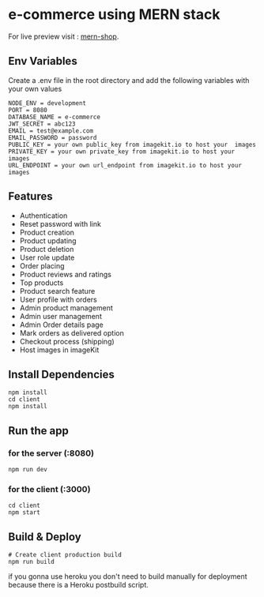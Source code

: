 # e-commerce using MERN stack

For live preview visit : [mern-shop](https://majd-mern-e-commerce.herokuapp.com/).

## Env Variables
Create a .env file in the root directory and add the following variables with your own values

```
NODE_ENV = development
PORT = 8080
DATABASE_NAME = e-commerce
JWT_SECRET = abc123
EMAIL = test@example.com
EMAIL_PASSWORD = password
PUBLIC_KEY = your own public_key from imagekit.io to host your  images
PRIVATE_KEY = your own private_key from imagekit.io to host your  images
URL_ENDPOINT = your own url_endpoint from imagekit.io to host your  images
```

## Features

- Authentication
- Reset password with link
- Product creation
- Product updating
- Product deletion
- User role update
- Order placing
- Product reviews and ratings
- Top products
- Product search feature
- User profile with orders
- Admin product management
- Admin user management
- Admin Order details page
- Mark orders as delivered option
- Checkout process (shipping)
- Host images in imageKit

## Install Dependencies

```
npm install
cd client
npm install
```

## Run the app

### for the server (:8080)

```
npm run dev
```

### for the client (:3000)

```
cd client
npm start
```

## Build & Deploy

```
# Create client production build
npm run build
```

if you gonna use heroku you don't need to build manually for deployment because there is a Heroku postbuild script.
